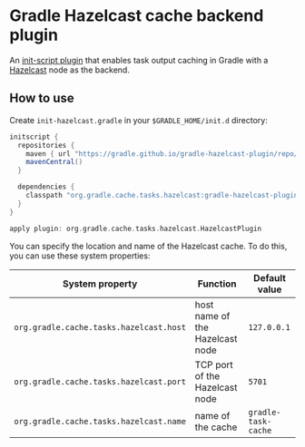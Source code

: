 # Gradle Hazelcast cache backend plugin

An [init-script plugin](https://docs.gradle.org/current/userguide/init_scripts.html#N14C1D) that enables task output caching in Gradle with a [Hazelcast](http://hazelcast.org) node as the backend.

## How to use

Create `init-hazelcast.gradle` in your `$GRADLE_HOME/init.d` directory:

```groovy
initscript {
  repositories {
    maven { url "https://gradle.github.io/gradle-hazelcast-plugin/repo/" }
    mavenCentral()
  }

  dependencies {
    classpath "org.gradle.cache.tasks.hazelcast:gradle-hazelcast-plugin:0.1.+"
  }
}

apply plugin: org.gradle.cache.tasks.hazelcast.HazelcastPlugin
```

You can specify the location and name of the Hazelcast cache. To do this, you can use these system properties:

System property                         | Function                            | Default value
--------------------------------------- | ----------------------------------- | ------------
`org.gradle.cache.tasks.hazelcast.host` | host name of the Hazelcast node | `127.0.0.1`
`org.gradle.cache.tasks.hazelcast.port` | TCP port of the Hazelcast node  | `5701`
`org.gradle.cache.tasks.hazelcast.name` | name of the cache               | `gradle-task-cache`

